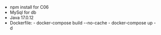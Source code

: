 - npm install for C06
- MySql for db
- Java 17.0.12
- Dockerfile: - docker-compose build --no-cache
              - docker-compose up -d
